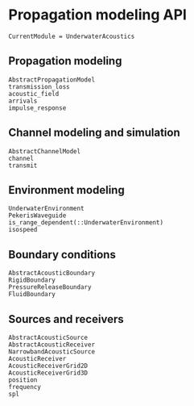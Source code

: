 # Propagation modeling API

```@meta
CurrentModule = UnderwaterAcoustics
```

## Propagation modeling

```@docs
AbstractPropagationModel
transmission_loss
acoustic_field
arrivals
impulse_response
```

## Channel modeling and simulation

```@docs
AbstractChannelModel
channel
transmit
```

## Environment modeling

```@docs
UnderwaterEnvironment
PekerisWaveguide
is_range_dependent(::UnderwaterEnvironment)
isospeed
```

## Boundary conditions

```@docs
AbstractAcousticBoundary
RigidBoundary
PressureReleaseBoundary
FluidBoundary
```

## Sources and receivers

```@docs
AbstractAcousticSource
AbstractAcousticReceiver
NarrowbandAcousticSource
AcousticReceiver
AcousticReceiverGrid2D
AcousticReceiverGrid3D
position
frequency
spl
```
